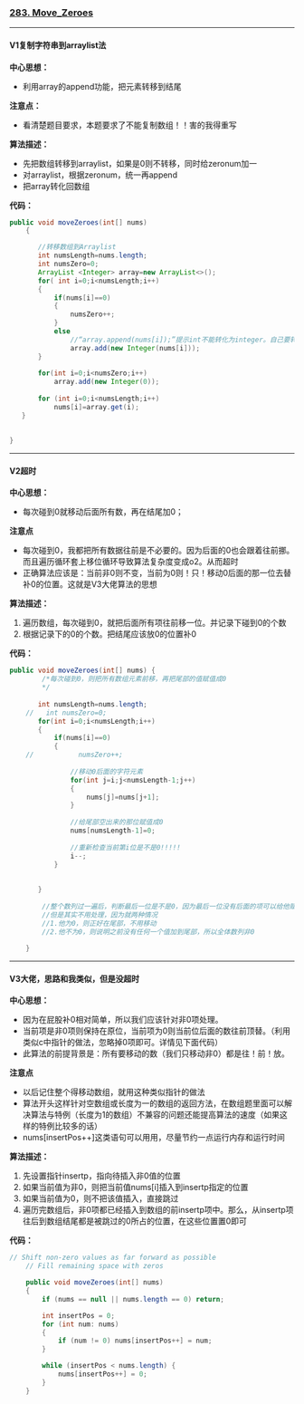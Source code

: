 ### [283. Move_Zeroes](//leetcode.com/problems/move-zeroes/)

---

#### V1复制字符串到arraylist法



**中心思想：**

- 利用array的append功能，把元素转移到结尾




**注意点：**
- 看清楚题目要求，本题要求了不能复制数组！！害的我得重写




**算法描述：**
- 先把数组转移到arraylist，如果是0则不转移，同时给zeronum加一
- 对arraylist，根据zeronum，统一再append
- 把array转化回数组




**代码：**

```java
public void moveZeroes(int[] nums) 
	{

       //转移数组到Arraylist
       int numsLength=nums.length;
       int numsZero=0;
       ArrayList <Integer> array=new ArrayList<>();
       for( int i=0;i<numsLength;i++)
       {   
           if(nums[i]==0)
           {
               numsZero++;
           }
           else
               //“array.append(nums[i]);”提示int不能转化为integer。自己要转化一下
               array.add(new Integer(nums[i])); 
       }
       
       for(int i=0;i<numsZero;i++)    
           array.add(new Integer(0));
       
       for (int i=0;i<numsLength;i++)
           nums[i]=array.get(i);
   }
	
	
}
```

---

#### V2超时



**中心思想：**
- 每次碰到0就移动后面所有数，再在结尾加0；



**注意点**

- 每次碰到0，我都把所有数据往前是不必要的。因为后面的0也会跟着往前挪。而且遍历循环套上移位循环导致算法复杂度变成o2。从而超时
- 正确算法应该是：当前非0则不变，当前为0则！只！移动0后面的那一位去替补0的位置。这就是V3大佬算法的思想



**算法描述：**

1. 遍历数组，每次碰到0，就把后面所有项往前移一位。并记录下碰到0的个数
2. 根据记录下的0的个数。把结尾应该放0的位置补0



**代码：**

```java
public void moveZeroes(int[] nums) {
	    /*每次碰到0，则把所有数组元素前移，再把尾部的值赋值成0
	    */
	    
	   int numsLength=nums.length;
	//   int numsZero=0;
	   for(int i=0;i<numsLength;i++) 
	   {
	       if(nums[i]==0)
	       {
	//           numsZero++;
	           
	           //移动0后面的字符元素
	           for(int j=i;j<numsLength-1;j++)
	           {
	               nums[j]=nums[j+1];
	           }
	           
	           //给尾部空出来的那位赋值成0
	           nums[numsLength-1]=0;
	           
	           //重新检查当前第i位是不是0!!!!!
	           i--;
	       }
	       
	       
	   }
	    
	    //整个数列过一遍后，判断最后一位是不是0，因为最后一位没有后面的项可以给他赋值，只能单独判断
	    //但是其实不用处理，因为就两种情况
	    //1.他为0，则正好在尾部，不用移动
	    //2.他不为0，则说明之前没有任何一个值加到尾部，所以全体数列非0
	           
	}

```

---

#### V3大佬，思路和我类似，但是没超时



**中心思想：**

- 因为在屁股补0相对简单，所以我们应该针对非0项处理。
- 当前项是非0项则保持在原位，当前项为0则当前位后面的数往前顶替。（利用类似c中指针的做法，忽略掉0项即可。详情见下面代码）
- 此算法的前提背景是：所有要移动的数（我们只移动非0）都是往！前！放。



**注意点**

- 以后记住整个得移动数组，就用这种类似指针的做法
- 算法开头这样针对空数组或长度为一的数组的返回方法，在数组题里面可以解决算法与特例（长度为1的数组）不兼容的问题还能提高算法的速度（如果这样的特例比较多的话）
- nums[insertPos++]这类语句可以用用，尽量节约一点运行内存和运行时间



**算法描述：**

1. 先设置指针insertp，指向待插入非0值的位置
2. 如果当前值为非0，则把当前值nums[i]插入到insertp指定的位置
3. 如果当前值为0，则不把该值插入，直接跳过
4. 遍历完数组后，非0项都已经插入到数组的前insertp项中。那么，从insertp项往后到数组结尾都是被跳过的0所占的位置，在这些位置置0即可



**代码：**

```java
// Shift non-zero values as far forward as possible
	// Fill remaining space with zeros

	public void moveZeroes(int[] nums) 
	{
	    if (nums == null || nums.length == 0) return;        

	    int insertPos = 0;
	    for (int num: nums) 
	    {
	        if (num != 0) nums[insertPos++] = num;
	    }        

	    while (insertPos < nums.length) {
	        nums[insertPos++] = 0;
	    }
	}

```

